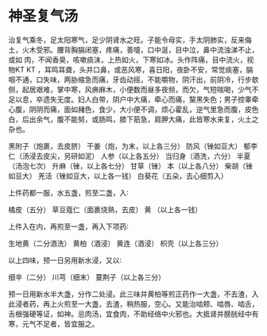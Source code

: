 # 神圣复气汤



治复气乘冬，足太阳寒气，足少阴肾水之旺。子能令母实，手太阴肺实，反来侮土，火木受邪。腰背胸膈闭塞，疼痛，善嚏，口中涎，目中泣，鼻中流浊涕不止，或如 肉，不闻香臭，咳嗽痰沫，上热如火，下寒如冰。头作阵痛，目中流火，视物KT KT ，耳鸣耳聋，头并口鼻，或恶风寒，喜日阳，夜卧不安，常觉痰塞，膈咽不通，口失味，两胁缩急而痛，牙齿动摇，不能嚼物，阴汗出，前阴冷，行步欹侧，起居艰难，掌中寒，风痹麻木，小便数而昼多夜频，而欠，气短喘喝，少气不足以息，卒遗失无度。妇人白带，阴户中大痛，牵心而痛，黧黑失色；男子控睾牵心腹，阴阴而痛，面如赭色，食少，大小便不调，烦心霍乱，逆气里急而腹，皮色白，后出余气，腹不能努，或肠鸣，膝下筋急，肩胛大痛，此皆寒水来复，火土之杂也。

黑附子（炮裹，去皮脐） 干姜（炮，为末，以上各三分） 防风（锉如豆大） 郁李仁（汤浸去皮尖，另研如泥） 人参（以上各五分） 当归身（酒洗，六分） 半夏（汤泡七次） 升麻（锉，以上各七分） 甘草（锉） 本（以上各八分） 柴胡（锉如豆大） 羌活（锉如豆大，以上各一钱） 白葵花（五朵，去心细剪入）

上件药都一服，水五盏，煎至二盏，入∶

橘皮（五分） 草豆蔻仁（面裹烧熟，去皮） 黄 （以上各一钱）

上件入在内，再煎至一盏，再入下项药∶

生地黄（二分酒洗） 黄柏（酒浸） 黄连（酒浸） 枳壳（以上各三分）

以上四味，预一日另用新水浸，又以∶

细辛（二分） 川芎（细末） 蔓荆子（以上各三分）

预一日用新水半大盏，分作二处浸。此三味并黄柏等煎正药作一大盏，不去渣，入此浸者药，再上火煎至一大盏，去渣，稍热服，空心。又能治啮颊、啮唇、啮舌，舌根强硬等证，如神。忌肉汤，宜食肉，不助经络中火邪也。大抵肾并膀胱经中有寒，元气不足者，皆宜服之。